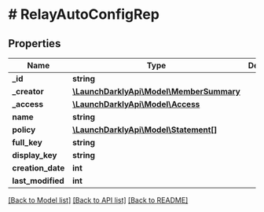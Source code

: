 # # RelayAutoConfigRep

## Properties

Name | Type | Description | Notes
------------ | ------------- | ------------- | -------------
**_id** | **string** |  |
**_creator** | [**\LaunchDarklyApi\Model\MemberSummary**](MemberSummary.md) |  | [optional]
**_access** | [**\LaunchDarklyApi\Model\Access**](Access.md) |  | [optional]
**name** | **string** |  |
**policy** | [**\LaunchDarklyApi\Model\Statement[]**](Statement.md) |  |
**full_key** | **string** |  |
**display_key** | **string** |  |
**creation_date** | **int** |  |
**last_modified** | **int** |  |

[[Back to Model list]](../../README.md#models) [[Back to API list]](../../README.md#endpoints) [[Back to README]](../../README.md)
